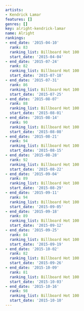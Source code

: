 ```yaml
---
artists:
- Kendrick Lamar
features: []
genres: []
key: alright-kendrick-lamar
name: Alright
rankings:
- end_date: '2015-04-10'
  rank: 83
  ranking_list: Billboard Hot 100
  start_date: '2015-04-04'
- end_date: '2015-07-24'
  rank: 82
  ranking_list: Billboard Hot 100
  start_date: '2015-07-18'
- end_date: '2015-07-31'
  rank: 86
  ranking_list: Billboard Hot 100
  start_date: '2015-07-25'
- end_date: '2015-08-07'
  rank: 88
  ranking_list: Billboard Hot 100
  start_date: '2015-08-01'
- end_date: '2015-08-14'
  rank: 90
  ranking_list: Billboard Hot 100
  start_date: '2015-08-08'
- end_date: '2015-08-21'
  rank: 94
  ranking_list: Billboard Hot 100
  start_date: '2015-08-15'
- end_date: '2015-08-28'
  rank: 92
  ranking_list: Billboard Hot 100
  start_date: '2015-08-22'
- end_date: '2015-09-04'
  rank: 89
  ranking_list: Billboard Hot 100
  start_date: '2015-08-29'
- end_date: '2015-09-11'
  rank: 94
  ranking_list: Billboard Hot 100
  start_date: '2015-09-05'
- end_date: '2015-09-18'
  rank: 89
  ranking_list: Billboard Hot 100
  start_date: '2015-09-12'
- end_date: '2015-09-25'
  rank: 84
  ranking_list: Billboard Hot 100
  start_date: '2015-09-19'
- end_date: '2015-10-02'
  rank: 82
  ranking_list: Billboard Hot 100
  start_date: '2015-09-26'
- end_date: '2015-10-09'
  rank: 81
  ranking_list: Billboard Hot 100
  start_date: '2015-10-03'
- end_date: '2015-10-16'
  rank: 98
  ranking_list: Billboard Hot 100
  start_date: '2015-10-10'
---
```


